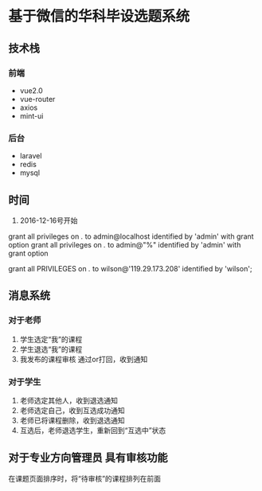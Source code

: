# 基于微信的华科毕设选题系统

## 技术栈
### 前端
- vue2.0
- vue-router
- axios
- mint-ui
### 后台
- laravel
- redis
- mysql

## 时间
1. 2016-12-16号开始

grant all privileges on *.* to admin@localhost identified by 'admin' with grant option 
grant all privileges on *.* to admin@"%" identified by 'admin' with grant option


grant all PRIVILEGES on *.* to wilson@'119.29.173.208' identified by 'wilson';

## 消息系统
### 对于老师
1. 学生选定“我”的课程
2. 学生退选“我”的课程
3. 我发布的课程审核 通过or打回，收到通知

### 对于学生
1. 老师选定其他人，收到退选通知
2. 老师选定自己，收到互选成功通知
3. 老师已将课程删除，收到退选通知
4. 互选后，老师退选学生，重新回到“互选中”状态

## 对于专业方向管理员 具有审核功能
在课题页面排序时，将“待审核”的课程排列在前面